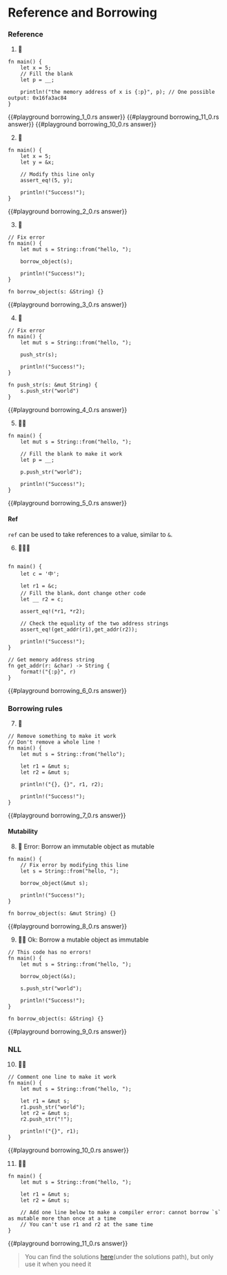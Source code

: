 # Reference and Borrowing

### Reference
1. 🌟
```rust,editable
fn main() {
    let x = 5;
    // Fill the blank
    let p = __;

    println!("the memory address of x is {:p}", p); // One possible output: 0x16fa3ac84
}
```

{{#playground borrowing_1_0.rs answer}}
{{#playground borrowing_11_0.rs answer}}
{{#playground borrowing_10_0.rs answer}}



2. 🌟
```rust,editable
fn main() {
    let x = 5;
    let y = &x;

    // Modify this line only
    assert_eq!(5, y);

    println!("Success!");
}
```

{{#playground borrowing_2_0.rs answer}}



3. 🌟
```rust,editable
// Fix error
fn main() {
    let mut s = String::from("hello, ");

    borrow_object(s);

    println!("Success!");
}

fn borrow_object(s: &String) {}
```

{{#playground borrowing_3_0.rs answer}}



4. 🌟
```rust,editable
// Fix error
fn main() {
    let mut s = String::from("hello, ");

    push_str(s);

    println!("Success!");
}

fn push_str(s: &mut String) {
    s.push_str("world")
}
```

{{#playground borrowing_4_0.rs answer}}



5. 🌟🌟
```rust,editable
fn main() {
    let mut s = String::from("hello, ");

    // Fill the blank to make it work
    let p = __;

    p.push_str("world");

    println!("Success!");
}
```

{{#playground borrowing_5_0.rs answer}}



#### Ref
`ref` can be used to take references to a value, similar to `&`.

6. 🌟🌟🌟
```rust,editable

fn main() {
    let c = '中';

    let r1 = &c;
    // Fill the blank，dont change other code
    let __ r2 = c;

    assert_eq!(*r1, *r2);
    
    // Check the equality of the two address strings
    assert_eq!(get_addr(r1),get_addr(r2));

    println!("Success!");
}

// Get memory address string
fn get_addr(r: &char) -> String {
    format!("{:p}", r)
}
```

{{#playground borrowing_6_0.rs answer}}



### Borrowing rules
7. 🌟
```rust,editable
// Remove something to make it work
// Don't remove a whole line !
fn main() {
    let mut s = String::from("hello");

    let r1 = &mut s;
    let r2 = &mut s;

    println!("{}, {}", r1, r2);

    println!("Success!");
}
```

{{#playground borrowing_7_0.rs answer}}



#### Mutability
8. 🌟 Error: Borrow an immutable object as mutable
```rust,editable
fn main() {
    // Fix error by modifying this line
    let s = String::from("hello, ");

    borrow_object(&mut s);

    println!("Success!");
}

fn borrow_object(s: &mut String) {}
```

{{#playground borrowing_8_0.rs answer}}



9. 🌟🌟 Ok: Borrow a mutable object as immutable
```rust,editable
// This code has no errors!
fn main() {
    let mut s = String::from("hello, ");

    borrow_object(&s);

    s.push_str("world");

    println!("Success!");
}

fn borrow_object(s: &String) {}
```

{{#playground borrowing_9_0.rs answer}}



### NLL
10. 🌟🌟
```rust,editable
// Comment one line to make it work
fn main() {
    let mut s = String::from("hello, ");

    let r1 = &mut s;
    r1.push_str("world");
    let r2 = &mut s;
    r2.push_str("!");

    println!("{}", r1);
}
```

{{#playground borrowing_10_0.rs answer}}



11. 🌟🌟
```rust,editable
fn main() {
    let mut s = String::from("hello, ");

    let r1 = &mut s;
    let r2 = &mut s;

    // Add one line below to make a compiler error: cannot borrow `s` as mutable more than once at a time
    // You can't use r1 and r2 at the same time
}
```

{{#playground borrowing_11_0.rs answer}}



> You can find the solutions [here](https://github.com/sunface/rust-by-practice)(under the solutions path), but only use it when you need it
